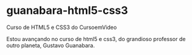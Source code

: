 # guanabara-html5-css3
 
 Curso de HTML5 e CSS3 do CursoemVideo

Estou avançando no curso de html5 e css3, do grandioso professor de outro planeta, Gustavo Guanabara.